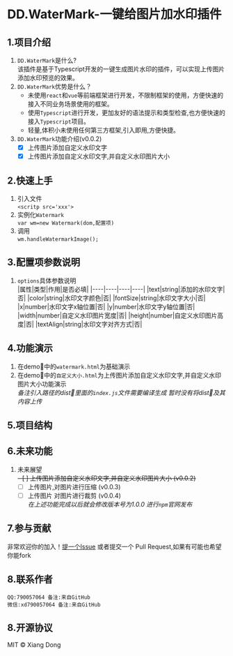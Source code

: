 # DD.WaterMark-一键给图片加水印插件
## 1.项目介绍
1. `DD.WaterMark`是什么?  
该插件是基于Typescript开发的一键生成图片水印的插件，可以实现上传图片添加水印预览的效果。
2. `DD.WaterMark`优势是什么？
    - 未使用`react`和`vue`等前端框架进行开发，不限制框架的使用，方便快速的接入不同业务场景使用的框架。
    - 使用`Typescript`进行开发，更加友好的语法提示和类型检查,也方便快速的接入`Typescript`项目。
    - 轻量,体积小未使用任何第三方框架,引入即用,方便快捷。
3. `DD.WaterMark`功能介绍(v0.0.2)
    * [x] 上传图片添加自定义水印文字
    * [x] 上传图片添加自定义水印文字,并自定义水印图片大小
## 2.快速上手
1. 引入文件  
    `<scritp src='xxx'>`
2. 实例化`Watermark`  
    `var wm=new Watermark(dom,配置项)`
3. 调用  
    `wm.handleWatermarkImage();`
## 3.配置项参数说明
1. `options`具体参数说明  
    |属性|类型|作用|是否必填|
    |----|----|----|----|
    |text|string|添加的水印文字|否|
    |color|string|水印文字颜色|否|
    |fontSize|string|水印文字大小|否|
    |x|number|水印文字x轴位置|否|
    |y|number|水印文字y轴位置|否|
    |width|number|自定义水印图片宽度|否|
    |height|number|自定义水印图片高度|否|
    |textAlign|string|水印文字对齐方式|否|
## 4.功能演示  
1. 在demo📂中的`watermark.html`为基础演示
2. 在demo📂中的`自定义大小.html`为上传图片添加自定义水印文字,并自定义水印图片大小功能演示  
*备注引入路径的dist📂里面的`index.js`文件需要编译生成 暂时没有将dist📂及其内容上传*
## 5.项目结构
## 6.未来功能
1.  未来展望    
     ~~- [ ] 上传图片添加自定义水印文字,并自定义水印图片大小 (v0.0.2)~~  
    - [ ] 上传图片,对图片进行压缩 (v0.0.3)
    - [ ] 上传图片 对图片进行裁剪 (v0.0.4)  
*在上述功能完成以后就会修改版本号为1.0.0 进行`npm`官网发布*
## 7.参与贡献
非常欢迎你的加入！[提一个Issue](https://github.com/xd20110642/DD-Watermark/issues/new) 或者提交一个 Pull Request,如果有可能也希望你能fork
## 8.联系作者
`QQ:790057064 备注:来自GitHub`  
`微信:xd790057064 备注:来自GitHub`
## 8.开源协议
MIT © Xiang Dong


    
    